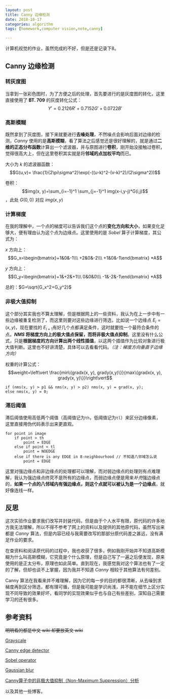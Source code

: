 ```yaml
---
layout: post
title: Canny 边缘检测
date: 2018-10-17
categories: algorithm
tags: [homework,computer vision,note,canny]

---
```


计算机视觉的作业，虽然完成的不好，但是还是记录下8。

<!--more--> 

## Canny 边缘检测

### 转灰度图

当拿到一张彩色图时，为了方便之后的处理，首先要进行的是灰度图的转化，这里直接使用了 **BT. 709** 的灰度转化公式：$$Y′ = 0.2126 R′ + 0.7152 G′ + 0.0722 B'$$ 

### 高斯模糊

既然拿到了灰度图，接下来就要进行**去噪处理**，不然噪点会影响后面对边缘的检测，*Canny* 使用的是**高斯模糊**，看了算法之后感觉还是很好理解的，就是通过**二维的正态分布函数**计算出一个滤波器，并与原图进行**卷积**，刚开始没接触过卷积，觉得很高大上，但在这里卷积其实就是将**邻域的点加权平均**而已。

大小为 $k$ 的滤波器函数：$$G(u,v)= \frac{1}{2\pi\sigma^2}\exp(-((u-k)^2-(v-k)^2)/(2\sigma^2))$$

卷积：$$img(x, y)=\sum_{i=-1}^1 \sum_{j=-1}^1 img(x-i,y-j)*G(i,j)$$，此处 $G(0,0)$ 对应 $img(x,y)$

### 计算梯度

在我的理解中，一个点的梯度可以告诉我们这个点的**变化方向和大小**，如果变化足够大，便有理由认为这个点为边缘点。这里使用的是 *Sobel* 算子计算梯度，其公式为：

$x$ 方向上：$$G_x=\begin{bmatrix}+1&0&-1\\\ +2&0&-2\\\ +1&0&-1\end{bmatrix} *A$$

$y$ 方向上：$$G_y=\begin{bmatrix}+1&+2&+1\\\ 0&0&0\\\ -1&-2&-1\end{bmatrix} *A$$

总的：$G=\sqrt{G_x^2+G_y^2}$

### 非极大值抑制

这个部分其实我也不算太理解，但是根据网上的一些资料，我认为在上一步中有一些边缘被重复检测了，而这里则要对这些边缘进行筛选，比如说一个边缘点 $E_i=(x,y)$，现在要找的 $E_{i+1}$有好几个点都满足条件，这时就要找一个最符合条件的点。***NMS* 将梯度方向上的极大值点保留，而将非极大值点抑制**。这里没有什么公式，只是**根据梯度的方向计算出两个线性插值**，以这两个插值作为比较对象进行极大值判断。这里也不好讲清楚，具体可以去看看代码。*（注：梯度方向垂直于边缘方向）*

权重的计算公式：$$weight=\left\vert \frac{min\{gradx(x, y), grady(x,y)\}}{max\{gradx(x, y), grady(x, y)\}}\right\vert$$

```pseudocode
if (nms(x, y) > p1 && nms(x, y) > p2) nms(x, y) = grad(x, y);
else nms(x, y) = 0;
```

### 滞后阈值

滞后阈值使用高低两个阈值（高阈值记为`th`，低阈值记为`tl`）来区分边缘像素，这里直接用伪代码表示出来更直观。

```pseudocode
for point in image
	if point > th
		point = EDGE
	else if point < tl
		point = NOEDGE
	else if there is any EDGE in 8-neighbourhood // 不知道八邻域怎么说
		point = EDGE
```

这里对强边缘点和非边缘点的处理都可以理解，而对弱边缘点的处理则有点难理解，我认为强边缘点终究不是所有的边缘点，而弱边缘点便是用来*补充*强边缘点的，**如果一个点的八邻域内有强边缘点，则这个点就可以被认为是一个边缘点**，就好像连线一样。



## 反思

这次实验作业要求我们改写并封装代码，但是由于个人水平有限，原代码的许多地方我无法理解，所以不得不参考了网上的资料以及提供的其他原代码，虽然写出来都是 *Canny* 算法，但是内容已经与我需要改写的那部分原代码差之甚远，没有满足作业的要求。

在查资料和阅读原代码的过程中，我也收获了很多，例如我刚开始并不知道高斯模糊为什么叫高斯模糊，它究竟是个什么原理，但是自己写了一遍之后便发现，原来使用的是正太分布，原理也如此简单。直到现在，我感觉我对这个算法也有了一定的了解，但却也谈不上掌握，因为我并不知道 *Canny* 相较于其他算法有何差别。

Canny 算法在我看来并不难理解，因为它的每一步的目的都很清晰，从去噪到求梯度再到区分筛选，都有理可循，但是我可能是学识尚浅，并不能在细节上区分实现不同导致的效果好坏，看同学的实现效果似乎也与自己有些差别，深知自己需要学习的还有很多。



## 参考资料

<del>明明看的都是中文 wiki 却要放英文 wiki</del>

[Grayscale](https://en.wikipedia.org/wiki/Grayscale)

[Canny edge detector](https://en.wikipedia.org/wiki/Canny_edge_detector)

[Sobel operator](https://en.wikipedia.org/wiki/Sobel_operator)

[Gaussian blur](https://en.wikipedia.org/wiki/Gaussian_blur)

[Canny算子中的非极大值抑制（Non-Maximum Suppression）分析](https://blog.csdn.net/kezunhai/article/details/11620357)

以及其他一些博客。